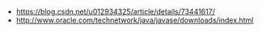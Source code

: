 - https://blog.csdn.net/u012934325/article/details/73441617/
- http://www.oracle.com/technetwork/java/javase/downloads/index.html

